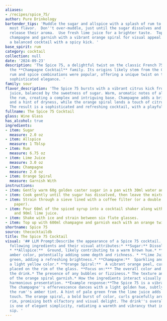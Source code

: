 ```yaml
---
aliases:
- /recipes/spice_75/
author: Pure Drinkology
bartender_tips: 'Muddle the sugar and allspice with a splash of rum to extract the
  most flavor.  Don''t over-muddle, just until the sugar dissolves and the spices
  release their aroma.  Use fresh lime juice for a brighter taste.  Top with chilled
  champagne and garnish with a vibrant orange spiral for visual appeal.  This creates
  a balanced cocktail with a spicy kick. '
base_spirit: rum
category: cocktail
collection: null
date: '2024-09-23'
description: 'The Spice 75, a delightful twist on the classic French 75, belongs to
  the **Champagne Cocktail** family. Its origins likely stem from the Caribbean, where
  rum and spice combinations were popular, offering a unique twist on the French 75''s
  sophisticated elegance. '
family: sour
flavor_description: 'The Spice 75 bursts with a vibrant citrus kick from the lime
  juice, balanced by the sweetness of sugar. Warm, aromatic notes of allspice infuse
  the rum, creating a complex and intriguing base. Champagne adds a bright effervescence
  and a hint of dryness, while the orange spiral lends a touch of citrusy elegance.
  The result is a sophisticated and refreshing cocktail, with a playful twist of spice. '
fullname: The Spice 75 Cocktail
glass: Wine Glass
has_alcohol: true
ingredients:
- item: Sugar
  measure: 2.0 oz
- item: Allspice
  measure: 1 Tblsp
- item: Rum
  measure: 6.75 oz
- item: Lime Juice
  measure: 3.0 oz
- item: Champagne
  measure: 2.0 oz
- item: Orange Spiral
  measure: Garnish With
instructions:
- item: Gently warm 60g golden caster sugar in a pan with 30ml water and 1 tbsp allspice.
- item: Cook gently until the sugar has dissolved, then leave the mixture to cool.
- item: Strain through a sieve lined with a coffee filter (or a double layer of kitchen
    paper).
- item: Pour 60ml of the spiced syrup into a cocktail shaker along with 200ml rum
    and 90ml lime juice.
- item: Shake with ice and strain between six flute glasses.
- item: Top up with 600ml champagne and garnish each with an orange twist.
shortname: Spice 75
source: thecocktaildb
title: The Spice 75 Cocktail
visual: '## LLM Prompt:Describe the appearance of a Spice 75 cocktail. Consider the
  following ingredients and their visual attributes:* **Sugar:** Dissolved, clear.
  * **Allspice:**  Ground, likely contributing to a warm brown hue.* **Rum:**  Golden
  amber color, potentially adding some depth and richness. * **Lime Juice:**  Pale
  green, adding a refreshing brightness.* **Champagne:**  Sparkling and bubbly, with
  a light yellow color.* **Orange Spiral:**  A vibrant orange peel, curled and delicately
  placed on the rim of the glass. **Focus on:*** The overall color and clarity of
  the drink.* The presence of any bubbles or fizziness.* The texture and appearance
  of the orange spiral garnish.* How the ingredients interact visually to create a
  harmonious presentation. **Example response:**The Spice 75 is a vibrant spectacle.
  The champagne''s effervescence dances with a light golden hue, subtly warmed by
  the rum''s amber tint. A hint of pale green from the lime juice adds a refreshing
  touch. The orange spiral, a bold burst of color, curls gracefully around the glass
  rim, promising both olfactory and visual delight. The drink''s overall appearance
  is one of elegant simplicity, radiating a warmth and vibrancy that invites a celebratory
  sip. '
---
```



